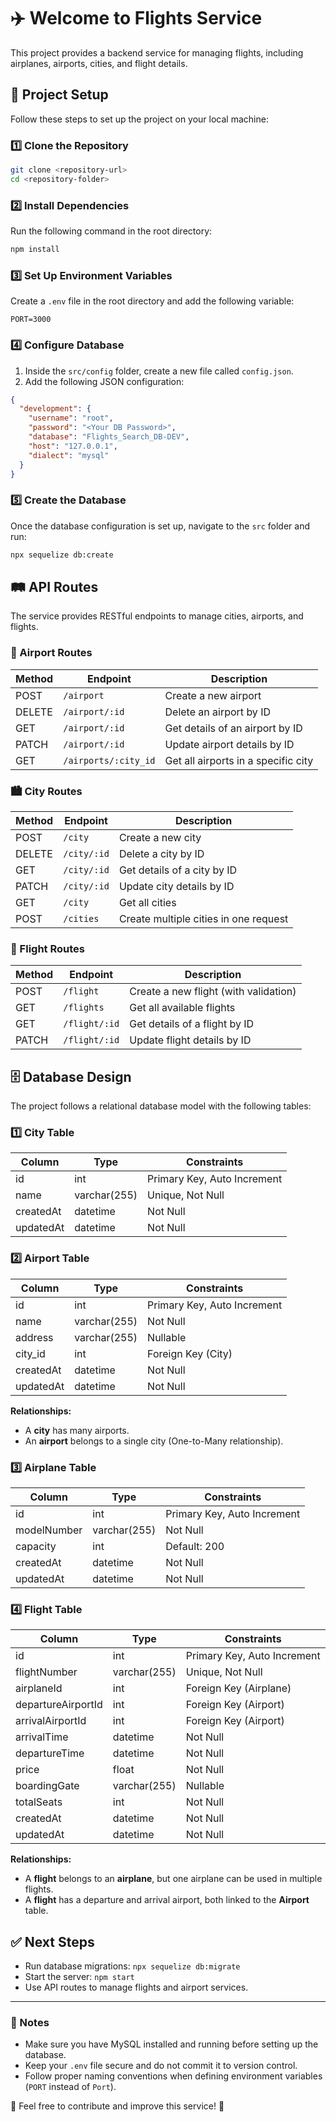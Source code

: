 # ✈️ Welcome to Flights Service

This project provides a backend service for managing flights, including airplanes, airports, cities, and flight details.

## 🚀 Project Setup

Follow these steps to set up the project on your local machine:

### 1️⃣ Clone the Repository
```sh
git clone <repository-url>
cd <repository-folder>
```

### 2️⃣ Install Dependencies
Run the following command in the root directory:
```sh
npm install
```

### 3️⃣ Set Up Environment Variables
Create a `.env` file in the root directory and add the following variable:
```
PORT=3000
```

### 4️⃣ Configure Database
1. Inside the `src/config` folder, create a new file called `config.json`.
2. Add the following JSON configuration:
```json
{
  "development": {
    "username": "root",
    "password": "<Your DB Password>",
    "database": "Flights_Search_DB-DEV",
    "host": "127.0.0.1",
    "dialect": "mysql"
  }
}
```

### 5️⃣ Create the Database
Once the database configuration is set up, navigate to the `src` folder and run:
```sh
npx sequelize db:create
```

## 🛤️ API Routes

The service provides RESTful endpoints to manage cities, airports, and flights.

### **📍 Airport Routes**
| Method | Endpoint              | Description                          |
|--------|-----------------------|--------------------------------------|
| POST   | `/airport`            | Create a new airport                |
| DELETE | `/airport/:id`        | Delete an airport by ID             |
| GET    | `/airport/:id`        | Get details of an airport by ID     |
| PATCH  | `/airport/:id`        | Update airport details by ID        |
| GET    | `/airports/:city_id`  | Get all airports in a specific city |

### **🏙️ City Routes**
| Method | Endpoint              | Description                               |
|--------|-----------------------|-------------------------------------------|
| POST   | `/city`               | Create a new city                        |
| DELETE | `/city/:id`           | Delete a city by ID                      |
| GET    | `/city/:id`           | Get details of a city by ID              |
| PATCH  | `/city/:id`           | Update city details by ID                |
| GET    | `/city`               | Get all cities                           |
| POST   | `/cities`             | Create multiple cities in one request    |

### **🛫 Flight Routes**
| Method | Endpoint         | Description                         |
|--------|-----------------|-------------------------------------|
| POST   | `/flight`       | Create a new flight (with validation) |
| GET    | `/flights`      | Get all available flights          |
| GET    | `/flight/:id`   | Get details of a flight by ID      |
| PATCH  | `/flight/:id`   | Update flight details by ID        |

## 🗄️ Database Design

The project follows a relational database model with the following tables:

### **1️⃣ City Table**
| Column    | Type         | Constraints    |
|-----------|-------------|---------------|
| id        | int         | Primary Key, Auto Increment |
| name      | varchar(255)| Unique, Not Null |
| createdAt | datetime    | Not Null       |
| updatedAt | datetime    | Not Null       |

### **2️⃣ Airport Table**
| Column    | Type         | Constraints    |
|-----------|-------------|---------------|
| id        | int         | Primary Key, Auto Increment |
| name      | varchar(255)| Not Null      |
| address   | varchar(255)| Nullable      |
| city_id   | int         | Foreign Key (City) |
| createdAt | datetime    | Not Null       |
| updatedAt | datetime    | Not Null       |

**Relationships:**
- A **city** has many airports.
- An **airport** belongs to a single city (One-to-Many relationship).

### **3️⃣ Airplane Table**
| Column        | Type         | Constraints    |
|--------------|-------------|---------------|
| id           | int         | Primary Key, Auto Increment |
| modelNumber  | varchar(255)| Not Null      |
| capacity     | int         | Default: 200  |
| createdAt    | datetime    | Not Null      |
| updatedAt    | datetime    | Not Null      |

### **4️⃣ Flight Table**
| Column            | Type         | Constraints    |
|------------------|-------------|---------------|
| id               | int         | Primary Key, Auto Increment |
| flightNumber     | varchar(255)| Unique, Not Null |
| airplaneId       | int         | Foreign Key (Airplane) |
| departureAirportId | int       | Foreign Key (Airport) |
| arrivalAirportId  | int       | Foreign Key (Airport) |
| arrivalTime      | datetime    | Not Null      |
| departureTime    | datetime    | Not Null      |
| price           | float       | Not Null      |
| boardingGate     | varchar(255)| Nullable      |
| totalSeats       | int         | Not Null      |
| createdAt        | datetime    | Not Null      |
| updatedAt        | datetime    | Not Null      |

**Relationships:**
- A **flight** belongs to an **airplane**, but one airplane can be used in multiple flights.
- A **flight** has a departure and arrival airport, both linked to the **Airport** table.

## ✅ Next Steps
- Run database migrations: `npx sequelize db:migrate`
- Start the server: `npm start`
- Use API routes to manage flights and airport services.

---

### 📌 Notes
- Make sure you have MySQL installed and running before setting up the database.
- Keep your `.env` file secure and do not commit it to version control.
- Follow proper naming conventions when defining environment variables (`PORT` instead of `Port`).

📢 Feel free to contribute and improve this service! 🚀

